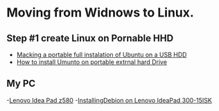 # Moving from Widnows to Linux.

## Step #1 create Linux on Pornable HHD

- [Macking a portable full instalation of Ubuntu on a USB HDD](https://www.dionysopoulos.me/portable-ubuntu-on-usb-hdd/)
- [How to install Umunto on portable extrnal hard Drive](https://askubuntu.com/questions/446682/how-to-install-ubuntu-on-portable-external-hard-drive)

## My PC

-[Lenovo Idea Pad z580](https://wiki.archlinux.org/index.php/Lenovo_IdeaPad_Z580)
-[InstallingDebion on Lenovo IdeaPad 300-15ISK](https://wiki.debian.org/InstallingDebianOn/Lenovo/IdeaPad%20300-15ISK)